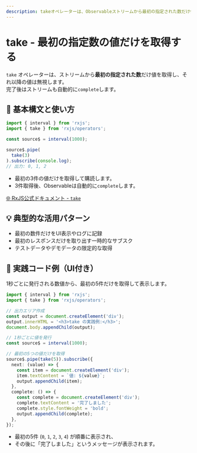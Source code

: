 ```yaml
---
description: takeオペレーターは、Observableストリームから最初の指定された数だけ値を取得し、それ以降の値は無視して自動的にストリームを完了させます。最初の数件のデータだけを取り出したい場合に便利です。
---
```


# take - 最初の指定数の値だけを取得する

`take` オペレーターは、ストリームから**最初の指定された数**だけ値を取得し、それ以降の値は無視します。  
完了後はストリームも自動的に`complete`します。

## 🔰 基本構文と使い方

```ts
import { interval } from 'rxjs';
import { take } from 'rxjs/operators';

const source$ = interval(1000);

source$.pipe(
  take(3)
).subscribe(console.log);
// 出力: 0, 1, 2
```

- 最初の3件の値だけを取得して購読します。
- 3件取得後、Observableは自動的に`complete`します。

[🌐 RxJS公式ドキュメント - `take`](https://rxjs.dev/api/operators/take)

## 💡 典型的な活用パターン

- 最初の数件だけをUI表示やログに記録
- 最初のレスポンスだけを取り出す一時的なサブスク
- テストデータやデモデータの限定的な取得

## 🧠 実践コード例（UI付き）

1秒ごとに発行される数値から、最初の5件だけを取得して表示します。

```ts
import { interval } from 'rxjs';
import { take } from 'rxjs/operators';

// 出力エリア作成
const output = document.createElement('div');
output.innerHTML = '<h3>take の実践例:</h3>';
document.body.appendChild(output);

// 1秒ごとに値を発行
const source$ = interval(1000);

// 最初の5つの値だけを取得
source$.pipe(take(5)).subscribe({
  next: (value) => {
    const item = document.createElement('div');
    item.textContent = `値: ${value}`;
    output.appendChild(item);
  },
  complete: () => {
    const complete = document.createElement('div');
    complete.textContent = '完了しました';
    complete.style.fontWeight = 'bold';
    output.appendChild(complete);
  },
});

```

- 最初の5件 (`0`, `1`, `2`, `3`, `4`) が順番に表示され、
- その後に「完了しました」というメッセージが表示されます。
